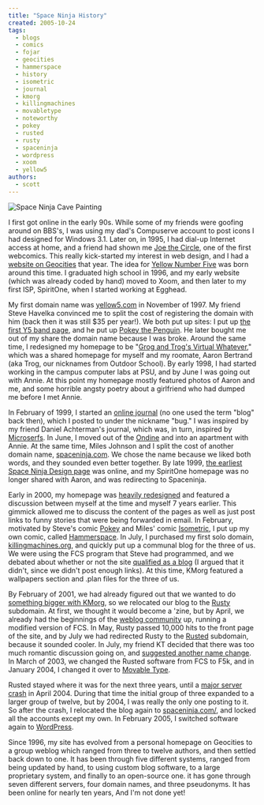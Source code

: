 ```yaml
---
title: "Space Ninja History"
created: 2005-10-24
tags:
  - blogs
  - comics
  - fojar
  - geocities
  - hammerspace
  - history
  - isometric
  - journal
  - kmorg
  - killingmachines
  - movabletype
  - noteworthy
  - pokey
  - rusted
  - rusty
  - spaceninja
  - wordpress
  - xoom
  - yellow5
authors:
  - scott
---
```


![Space Ninja Cave Painting](/images/cavepainting.jpg)

I first got online in the early 90s. While some of my friends were goofing around on BBS's, I was using my dad's Compuserve account to post icons I had designed for Windows 3.1. Later on, in 1995, I had dial-up Internet access at home, and a friend had shown me [Joe the Circle](http://joe-the-circle.com/), one of the first webcomics. This really kick-started my interest in web design, and I had a [website on Geocities](http://spaceninja.local/site-archives/personal/v1/) that year. The idea for [Yellow Number Five](http://spaceninja.local/site-archives/yellow5/v2/) was born around this time. I graduated high school in 1996, and my early website (which was already coded by hand) moved to Xoom, and then later to my first ISP, SpiritOne, when I started working at Egghead.

My first domain name was [yellow5.com](http://yellow5.com/) in November of 1997. My friend Steve Havelka convinced me to split the cost of registering the domain with him (back then it was still $35 per year!). We both put up sites: I put up [the first Y5 band page](http://spaceninja.local/site-archives/yellow5/v2/), and he put up [Pokey the Penguin](http://yellow5.com/pokey/). He later bought me out of my share the domain name because I was broke. Around the same time, I redesigned my homepage to be "[Grog and Trog's Virtual Whatever](http://spaceninja.local/site-archives/personal/v2/)," which was a shared homepage for myself and my roomate, Aaron Bertrand (aka Trog, our nicknames from Outdoor School). By early 1998, I had started working in the campus computer labs at PSU, and by June I was going out with Annie. At this point my homepage mostly featured photos of Aaron and me, and some horrible angsty poetry about a girlfriend who had dumped me before I met Annie.

In February of 1999, I started an [online journal](http://spaceninja.local/site-archives/blog/v1/) (no one used the term "blog" back then), which I posted to under the nickname "bug." I was inspired by my friend Daniel Achterman's journal, which was, in turn, inspired by [Microserfs](http://www.amazon.com/exec/obidos/tg/detail/-/0060987049/qid=1130173540/sr=8-1/ref=pd_bbs_1/104-8873113-6003117?v=glance&s=books&n=507846). In June, I moved out of the [Ondine](http://spaceninja.local/ondine-hall-makes-the-news/) and into an apartment with Annie. At the same time, Miles Johnson and I split the cost of another domain name, [spaceninja.com](http://spaceninja.local/site-archives/spaceninja/v1/). We chose the name because we liked both words, and they sounded even better together. By late 1999, [the earliest Space Ninja Design page](http://spaceninja.local/site-archives/spaceninja/v2/) was online, and my SpiritOne homepage was no longer shared with Aaron, and was redirecting to Spaceninja.

Early in 2000, my homepage was [heavily redesigned](http://spaceninja.local/site-archives/personal/v3/) and featured a discussion between myself at the time and myself 7 years earlier. This gimmick allowed me to discuss the content of the pages as well as just post links to funny stories that were being forwarded in email. In February, motivated by Steve's comic [Pokey](http://yellow5.com/pokey/) and Miles' comic [Isometric](http://isometric.sixsided.org/), I put up my own comic, called [Hammerspace](http://hammer.spaceninja.com/). In July, I purchased my first solo domain, [killingmachines.org](http://spaceninja.local/site-archives/blog/v2/), and quickly put up a communal blog for the three of us. We were using the FCS program that Steve had programmed, and we debated about whether or not the site [qualified as a blog](http://spaceninja.local/2000/07/is-this-a-weblog/) (I argued that it didn't, since we didn't post enough links). At this time, KMorg featured a wallpapers section and .plan files for the three of us.

By February of 2001, we had already figured out that we wanted to do [something bigger with KMorg](http://spaceninja.local/site-archives/kmorg/v1/), so we relocated our blog to the [Rusty](http://spaceninja.local/site-archives/blog/v3/) subdomain. At first, we thought it would become a 'zine, but by April, we already had the beginnings of the [weblog community](http://spaceninja.local/site-archives/kmorg/v2/) up, running a modified version of FCS. In May, Rusty passed 10,000 hits to the front page of the site, and by July we had redirected Rusty to the [Rusted](http://spaceninja.local/site-archives/blog/v4/) subdomain, because it sounded cooler. In July, my friend KT decided that there was too much romantic discussion going on, and [suggested another name change](http://spaceninja.local/2001/07/sappy-lovesick-annoying-machines/). In March of 2003, we changed the Rusted software from FCS to F5k, and in January 2004, I changed it over to [Movable Type](http://movabletype.org/).

Rusted stayed where it was for the next three years, until a [major server crash](http://spaceninja.local/2004/04/the-damn-server/) in April 2004. During that time the initial group of three expanded to a larger group of twelve, but by 2004, I was really the only one posting to it. So after the crash, I relocated the blog again to [spaceninja.com/](http://spaceninja.local/site-archives/blog/v5/), and locked all the accounts except my own. In February 2005, I switched software again to [WordPress](http://wordpress.org/).

Since 1996, my site has evolved from a personal homepage on Geocities to a group weblog which ranged from three to twelve authors, and then settled back down to one. It has been through five different systems, ranged from being updated by hand, to using custom blog software, to a large proprietary system, and finally to an open-source one. it has gone through seven different servers, four domain names, and three pseudonyms. It has been online for nearly ten years, And I'm not done yet!
